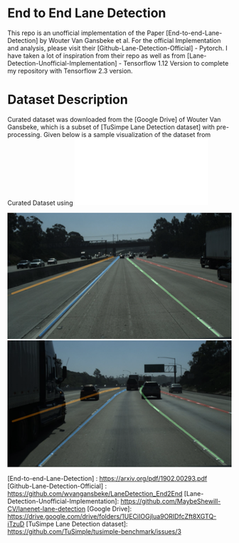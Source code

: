 # End to End Lane Detection

This repo is an unofficial implementation of the Paper [End-to-end-Lane-Detection] by Wouter Van Gansbeke et al. 
For the official Implementation and analysis, please visit their [Github-Lane-Detection-Official] - Pytorch. 
I have taken a lot of inspiration from their repo as well as from 
[Lane-Detection-Unofficial-Implementation] - Tensorflow 1.12 Version 
to complete my repository with Tensorflow 2.3 version. 

# Dataset Description

Curated dataset was downloaded from the [Google Drive] of Wouter Van Gansbeke, which is a subset of 
[TuSimpe Lane Detection dataset] with pre-processing. Given below is a sample visualization of the dataset
from Curated Dataset using ![sample_viewer.py](sample_viewer.py)

![Sample 1](Figures/sample_visualization_1.png?raw=true)
![Sample 2](Figures/sample_visualization_2.png?raw=true)


[//]: #  (These are reference links used in the body of this note and get stripped out when the markdown processor 
does its job. There is no need to format nicely because it shouldn't be seen. 
Thanks SO - http://stackoverflow.com/questions/4823468/store-comments-in-markdown-syntax)

[End-to-end-Lane-Detection] : <https://arxiv.org/pdf/1902.00293.pdf>
[Github-Lane-Detection-Official] : <https://github.com/wvangansbeke/LaneDetection_End2End>
[Lane-Detection-Unofficial-Implementation]: <https://github.com/MaybeShewill-CV/lanenet-lane-detection>
[Google Drive]: <https://drive.google.com/drive/folders/1UECiIOGjIua9ORIDfcZft8XGTQ-iTzuD>
[TuSimpe Lane Detection dataset]: <https://github.com/TuSimple/tusimple-benchmark/issues/3>
